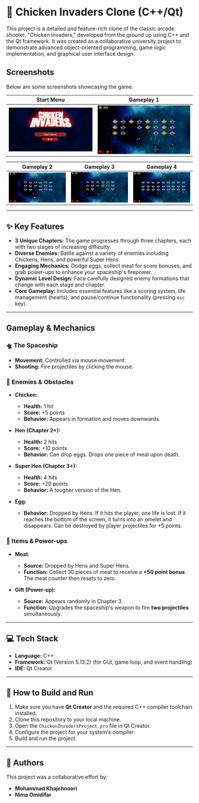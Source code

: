 # 🐔 Chicken Invaders Clone (C++/Qt)

This project is a detailed and feature-rich clone of the classic arcade shooter, "Chicken Invaders," developed from the ground up using C++ and the Qt framework. It was created as a collaborative university project to demonstrate advanced object-oriented programming, game logic implementation, and graphical user interface design.

## Screenshots

Below are some screenshots showcasing the game:

| Start Menu | Gameplay 1 |
|------------|------------|
| ![Start Menu](screenshots/gameplay_00.png) | ![Gameplay](screenshots/gameplay_01.png) |

| Gameplay 2 | Gameplay 3 | Gameplay 4 |
|------------|------------|------------|
| ![Gameplay](screenshots/gameplay_02.png) | ![Gameplay](screenshots/gameplay_03.png) | ![Gameplay](screenshots/gameplay_04.png) |

---

## ✨ Key Features

- **3 Unique Chapters:** The game progresses through three chapters, each with two stages of increasing difficulty.
- **Diverse Enemies:** Battle against a variety of enemies including Chickens, Hens, and powerful Super Hens.
- **Engaging Mechanics:** Dodge eggs, collect meat for score bonuses, and grab power-ups to enhance your spaceship's firepower.
- **Dynamic Level Design:** Face carefully designed enemy formations that change with each stage and chapter.
- **Core Gameplay:** Includes essential features like a scoring system, life management (hearts), and pause/continue functionality (pressing `esc` key).

---

## Gameplay & Mechanics

### 🛸 The Spaceship

- **Movement:** Controlled via mouse movement.
- **Shooting:** Fire projectiles by clicking the mouse.

### 🥚 Enemies & Obstacles

- **Chicken:**
  - **Health:** 1 hit
  - **Score:** +5 points
  - **Behavior:** Appears in formation and moves downwards.

- **Hen (Chapter 2+):**
  - **Health:** 2 hits
  - **Score:** +10 points
  - **Behavior:** Can drop eggs. Drops one piece of meat upon death.

- **Super Hen (Chapter 3+):**
  - **Health:** 4 hits
  - **Score:** +20 points  
  - **Behavior:** A tougher version of the Hen.

- **Egg:**
  - **Behavior:** Dropped by Hens. If it hits the player, one life is lost. If it reaches the bottom of the screen, it turns into an omelet and disappears. Can be destroyed by player projectiles for +5 points.

### 🎁 Items & Power-ups

- **Meat:**
  - **Source:** Dropped by Hens and Super Hens.
  - **Function:** Collect 30 pieces of meat to receive a **+50 point bonus**. The meat counter then resets to zero.

- **Gift (Power-up):**
  - **Source:** Appears randomly in Chapter 3.
  - **Function:** Upgrades the spaceship's weapon to fire **two projectiles** simultaneously.

---

## 💻 Tech Stack

- **Language:** C++
- **Framework:** Qt (Version 5.13.2) (for GUI, game loop, and event handling)
- **IDE:** Qt Creator

---

## 🚀 How to Build and Run

1.  Make sure you have **Qt Creator** and the required C++ compiler toolchain installed.
2.  Clone this repository to your local machine.
3.  Open the `ChickenInvadersProject.pro` file in Qt Creator.
4.  Configure the project for your system's compiler.
5.  Build and run the project.

---

## 👥 Authors

This project was a collaborative effort by:
* **Mohammad Khajehnoori**
* **Nima Omidifar**